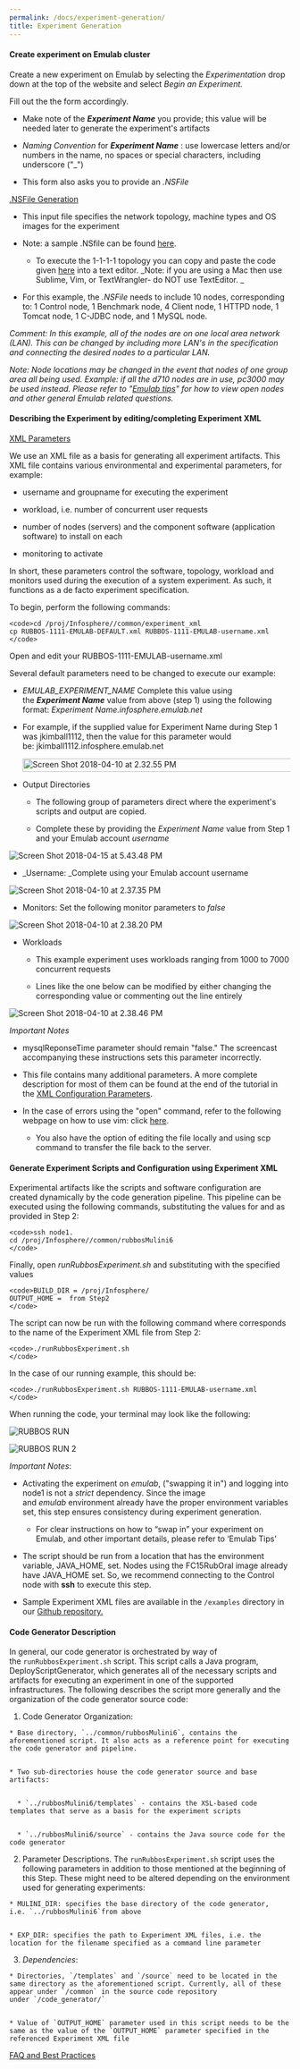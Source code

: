 ```yaml
---
permalink: /docs/experiment-generation/
title: Experiment Generation
---
```


#### Create experiment on Emulab cluster


Create a new experiment on Emulab by selecting the _Experimentation_ drop down at the top of the website and select _Begin an Experiment._

Fill out the the form accordingly.



	
  * Make note of the _**Experiment Name**_ you provide; this value will be needed later to generate the experiment's artifacts

	
  * _Naming Convention_ for _**Experiment Name**_ : use lowercase letters and/or numbers in the name, no spaces or special characters, including underscore ("_")

	
  * This form also asks you to provide an _.NSFile_




[.NSFile Generation](https://gtelbatutorial.wordpress.com/nsfile)






	
  * This input file specifies the network topology, machine types and OS images for the experiment

	
  * Note: a sample .NSfile can be found [here](https://gtelbatutorial.wordpress.com/nsfile/).

	
    * To execute the 1-1-1-1 topology you can copy and paste the code given [here](https://gtelbatutorial.wordpress.com/nsfile/) into a text editor. _Note: if you are using a Mac then use Sublime, Vim, or TextWrangler- do NOT use TextEditor. _




	
  * For this example, the _.NSFile_ needs to include 10 nodes, corresponding to: 1 Control node, 1 Benchmark node, 4 Client node, 1 HTTPD node, 1 Tomcat node, 1 C-JDBC node, and 1 MySQL node.


_Comment: In this example, all of the nodes are on one local area network (LAN). This can be changed by including more LAN's in the specification and connecting the desired nodes to a particular LAN._

_Note: Node locations may be changed in the event that nodes of one group area all being used. Example: if all the d710 nodes are in use, pc3000 may be used instead. Please refer to "[Emulab tips](https://gtelbatutorial.wordpress.com/emulab-tips/)" for how to view open nodes and other general Emulab related questions._


#### [](https://github.com/coc-gatech-newelba/coc-gatech-newelba.github.io/wiki/Tutorial:-Bootstrap-&-Experiment-Execution-(alpha)#step-2-describing-the-experiment-by-editingcompleting-experiment-xml)Describing the Experiment by editing/completing Experiment XML


[XML Parameters](https://gtelbatutorial.wordpress.com/xml-configuration-parameters/)

We use an XML file as a basis for generating all experiment artifacts. This XML file contains various environmental and experimental parameters, for example:



	
  * username and groupname for executing the experiment

	
  * workload, i.e. number of concurrent user requests

	
  * number of nodes (servers) and the component software (application software) to install on each

	
  * monitoring to activate


In short, these parameters control the software, topology, workload and monitors used during the execution of a system experiment. As such, it functions as a de facto experiment specification.

To begin, perform the following commands:

    
    <code>cd /proj/Infosphere//common/experiment_xml  
    cp RUBBOS-1111-EMULAB-DEFAULT.xml RUBBOS-1111-EMULAB-username.xml  
    </code>


Open and edit your RUBBOS-1111-EMULAB-username.xml

Several default parameters need to be changed to execute our example:



	
  * _EMULAB_EXPERIMENT_NAME_
Complete this value using the **_Experiment Name_** value from above (step 1) using the following format: _Experiment Name.infosphere.emulab.net_



	
  * For example, if the supplied value for Experiment Name during Step 1 was jkimball1112, then the value for this parameter would be: jkimball1112.infosphere.emulab.net



    
    <img src="https://gtelbatutorial.files.wordpress.com/2018/04/screen-shot-2018-04-10-at-2-32-55-pm.png" alt="Screen Shot 2018-04-10 at 2.32.55 PM" height="24" class="alignnone  wp-image-228" width="545"></img>





	
  * Output Directories

	
    * The following group of parameters direct where the experiment's scripts and output are copied.

	
    * Complete these by providing the _Experiment Name_ value from Step 1 and your Emulab account _username_





![Screen Shot 2018-04-15 at 5.43.48 PM](https://gtelbatutorial.files.wordpress.com/2018/04/screen-shot-2018-04-15-at-5-43-48-pm.png)



	
  * _Username: _Complete using your Emulab account username


![Screen Shot 2018-04-10 at 2.37.35 PM](https://gtelbatutorial.files.wordpress.com/2018/04/screen-shot-2018-04-10-at-2-37-35-pm.png)



	
  * Monitors: Set the following monitor parameters to _false_


![Screen Shot 2018-04-10 at 2.38.20 PM](https://gtelbatutorial.files.wordpress.com/2018/04/screen-shot-2018-04-10-at-2-38-20-pm.png)



	
  * Workloads

	
    * This example experiment uses workloads ranging from 1000 to 7000 concurrent requests

	
    * Lines like the one below can be modified by either changing the corresponding value or commenting out the line entirely





![Screen Shot 2018-04-10 at 2.38.46 PM](https://gtelbatutorial.files.wordpress.com/2018/04/screen-shot-2018-04-10-at-2-38-46-pm.png)

_Important Notes_



	
  * mysqlReponseTime parameter should remain "false." The screencast accompanying these instructions sets this parameter incorrectly.

	
  * This file contains many additional parameters. A more complete description for most of them can be found at the end of the tutorial in the [XML Configuration Parameters](https://gtelbatutorial.wordpress.com/xml-configuration-parameters/).

	
  * In the case of errors using the "open" command, refer to the following webpage on how to use vim: click [here](https://cs88-website.github.io/articles/vim.html#opening-files).

	
    * You also have the option of editing the file locally and using scp command to transfer the file back to the server.







#### Generate Experiment Scripts and Configuration using Experiment XML


Experimental artifacts like the scripts and software configuration are created dynamically by the code generation pipeline. This pipeline can be executed using the following commands, substituting the values for and as provided in Step 2:

    
    <code>ssh node1.
    cd /proj/Infosphere//common/rubbosMulini6
    </code>


Finally, open _runRubbosExperiment.sh_ and substituting with the specified values

    
    <code>BUILD_DIR = /proj/Infosphere/
    OUTPUT_HOME =  from Step2
    </code>


The script can now be run with the following command where corresponds to the name of the Experiment XML file from Step 2:

    
    <code>./runRubbosExperiment.sh 
    </code>


In the case of our running example, this should be:

    
    <code>./runRubbosExperiment.sh RUBBOS-1111-EMULAB-username.xml
    </code>


When running the code, your terminal may look like the following:

![RUBBOS RUN](https://gtelbatutorial.files.wordpress.com/2018/04/rubbos-run.png)

![RUBBOS RUN 2](https://gtelbatutorial.files.wordpress.com/2018/04/rubbos-run-21.png)



_Important Notes_:



	
  * Activating the experiment on _emulab_, ("swapping it in") and logging into node1 is not a _strict_ dependency. Since the image and _emulab_ environment already have the proper environment variables set, this step ensures consistency during experiment generation.

	
    * For clear instructions on how to “swap in” your experiment on Emulab, and other important details, please refer to ‘Emulab Tips’




	
  * The script should be run from a location that has the environment variable, JAVA_HOME, set. Nodes using the FC15RubOral image already have JAVA_HOME set. So, we recommend connecting to the Control node with **ssh** to execute this step.

	
  * Sample Experiment XML files are available in the `/examples` directory in our [Github repository.](https://github.com/coc-gatech-newelba/NewElbaAlpha.git)




#### Code Generator Description


In general, our code generator is orchestrated by way of the `runRubbosExperiment.sh` script. This script calls a Java program, DeployScriptGenerator, which generates all of the necessary scripts and artifacts for executing an experiment in one of the supported infrastructures. The following describes the script more generally and the organization of the code generator source code:



	
  1. Code Generator Organization:

	
    * Base directory, `../common/rubbosMulini6`, contains the aforementioned script. It also acts as a reference point for executing the code generator and pipeline.

	
    * Two sub-directories house the code generator source and base artifacts:

	
      * `../rubbosMulini6/templates` - contains the XSL-based code templates that serve as a basis for the experiment scripts

	
      * `../rubbosMulini6/source` - contains the Java source code for the code generator







	
  2. Parameter Descriptions. The `runRubbosExperiment.sh` script uses the following parameters in addition to those mentioned at the beginning of this Step. These might need to be altered depending on the environment used for generating experiments:

	
    * MULINI_DIR: specifies the base directory of the code generator, i.e. `../rubbosMulini6`from above

	
    * EXP_DIR: specifies the path to Experiment XML files, i.e. the location for the filename specified as a command line parameter




	
  3. _Dependencies_:

	
    * Directories, `/templates` and `/source` need to be located in the same directory as the aforementioned script. Currently, all of these appear under `/common` in the source code repository under `/code_generator/`

	
    * Value of `OUTPUT_HOME` parameter used in this script needs to be the same as the value of the `OUTPUT_HOME` parameter specified in the referenced Experiment XML file





[FAQ and Best Practices](https://gtelbatutorial.wordpress.com/faqs/)

